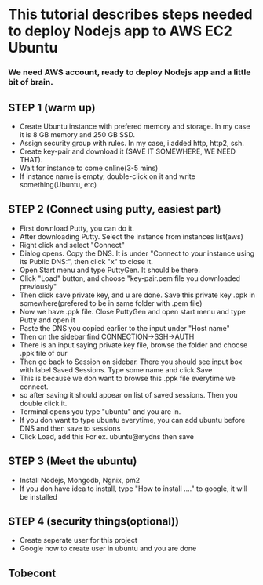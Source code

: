# This tutorial describes steps needed to deploy Nodejs app to AWS EC2 Ubuntu

### We need AWS account, ready to deploy Nodejs app and a little bit of brain.

## STEP 1 (warm up)
  * Create Ubuntu instance with prefered memory and storage. In my case it is 8 GB memory and 250 GB SSD.
  * Assign security group with rules. In my case, i added http, http2, ssh.
  * Create key-pair and download it (SAVE IT SOMEWHERE, WE NEED THAT).
  * Wait for instance to come online(3-5 mins)
  * If instance name is empty, double-click on it and write something(Ubuntu, etc)
  
## STEP 2 (Connect using putty, easiest part)
  * First download Putty, you can do it.
  * After downloading Putty. Select the instance from instances list(aws)
  * Right click and select "Connect"
  * Dialog opens. Copy the DNS. It is under "Connect to your instance using its Public DNS:", then click "x" to close it.
  * Open Start menu and type PuttyGen. It should be there.
  * Click "Load" button, and choose "key-pair.pem file you downloaded previously"
  * Then click save private key, and u are done. Save this private key .ppk in somewhere(prefered to be in same folder with .pem file)
  * Now we have .ppk file. Close PuttyGen and open start menu and type Putty and open it
  * Paste the DNS you copied earlier to the input under "Host name"
  * Then on the sidebar find CONNECTION->SSH->AUTH
  * There is an input saying private key file, browse the folder and choose .ppk file of our
  * Then go back to Session on sidebar. There you should see input box with label Saved Sessions. Type some name and click Save
  * This is because we don want to browse this .ppk file everytime we connect.
  * so after saving it should appear on list of saved sessions. Then you double click it.
  * Terminal opens you type "ubuntu" and you are in.
  * If you don want to type ubuntu everytime, you can add ubuntu before DNS and then save to sessions
  * Click Load, add this For ex. ubuntu@mydns then save
  
## STEP 3 (Meet the ubuntu)
  * Install Nodejs, Mongodb, Ngnix, pm2
  * If you don have idea to install, type "How to install ...." to google, it will be installed

## STEP 4 (security things(optional))
  * Create seperate user for this project
  * Google how to create user in ubuntu and you are done
  
## Tobecont
